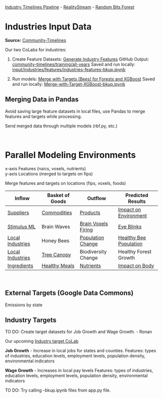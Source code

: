 [Industry Timelines Pipeline](../../../data-pipeline/timelines) - [RealityStream](../../) - [Random Bits Forest](../../models/random-bits-forest/)

# Industries Input Data

**Source:** [Community-Timelines](https://github.com/ModelEarth/community-timelines/tree/main/training/naics2/US/counties)

Our two CoLabs for industries:

1. Create Feature Datasets: [Generate Industry Features](https://colab.research.google.com/drive/1HJnuilyEFjBpZLrgxDa4S0diekwMeqnh?usp=sharing)
GitHub Output: [community-timelines/training/all-years](https://github.com/ModelEarth/community-timelines/tree/main/training/all-years)
Saved and run locally: [input/industries/features/industries-features-bkup.ipynb](features/industries-features-bkup.ipynb)

2. Run models: [Merge with Targets (Bees) for Forests and XGBoost](https://colab.research.google.com/drive/1zu0WcCiIJ5X3iN1Hd1KSW4dGn0JuodB8?usp=sharing)
Saved and run locally: [Merge-with-Target-XGBoost-bkup.ipynb](../../models/Merge-with-Target-XGBoost-bkup.ipynb)


## Merging Data in Pandas

Avoid saving large feature datasets in local files, use Pandas to merge features and targets while processing.

Send merged data through multiple models (rbf.py, etc.)

<br>

# Parallel Modeling Environments

x-axis Features (naics, voxels, nutrients)  
y-axis Locations (merged to targets on fips)

Merge features and targets on locations (fips, voxels, foods)

| Inflow | Basket of Goods| Outflow | Predicted Results |
| ----------- | ----------- | ----------- | ----------- |
| [Suppliers](/data-pipeline/research/economy/) | [Commodities](/localsite/info/) | [Products](https://github.com/ModelEarth/OpenFootprint/tree/main/products/US) | [Impact on Environment](/community/tools/) |
| [Stimulus ML](../blinks/) | Brain Waves | [Brain Voxels Firing](/RealityStream/models/random-bits-forest/) | [Eye Blinks](/RealityStream/output/blinks/) |
| [Local Industries](/localsite/info/) | Honey Bees | [Population Change](/data-pipeline/research/bees/) | [Healthy Bee Population](/RealityStream/output/bees) |
| [Local Industries](/localsite/info/) | [Tree Canopy](/data-commons/docs/conservation/) | Biodiversity Change | Healthy Forest Growth |
| [Ingredients](/data-commons/docs/food/) | [Healthy Meals](/OpenFootprint) | [Nutrients](/balance/) | [Impact on Body](/balance/label_checker.html) |

<br>

## External Targets (Google Data Commons)

Emissions by state

## Industry Targets

TO DO: Create target datasets for Job Growth and Wage Growth. - Ronan

Our upcoming [Industry target CoLab](https://colab.research.google.com/drive/19ReOauJDQHPU2a_Fln8-Kcgsd566IYtQ?usp=sharing)

**Job Growth** - Increase in local jobs for states and counties.
Features: types of industries, education levels, employment levels, population density, environmental indicators

**Wage Growth** - Increases in local pay levels
Features: types of industries, education levels, employment levels, population density, environmental indicators

TO DO: Try calling -bkup.ipynb files from app.py file.
